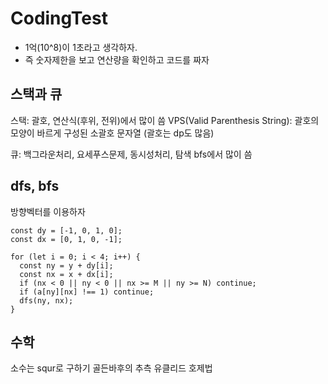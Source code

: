 # CodingTest

- 1억(10^8)이 1초라고 생각하자.
- 즉 숫자제한을 보고 연산량을 확인하고 코드를 짜자

## 스택과 큐

스택: 괄호, 연산식(후위, 전위)에서 많이 씀
VPS(Valid Parenthesis String): 괄호의 모양이 바르게 구성된 소괄호 문자열
(괄호는 dp도 많음)

큐: 백그라운처리, 요세푸스문제, 동시성처리, 탐색 bfs에서 많이 씀

## dfs, bfs

방향벡터를 이용하자

```
const dy = [-1, 0, 1, 0];
const dx = [0, 1, 0, -1];

for (let i = 0; i < 4; i++) {
  const ny = y + dy[i];
  const nx = x + dx[i];
  if (nx < 0 || ny < 0 || nx >= M || ny >= N) continue;
  if (a[ny][nx] !== 1) continue;
  dfs(ny, nx);
}
```

## 수학

소수는 squr로 구하기
골든바후의 추측
유클리드 호제법
